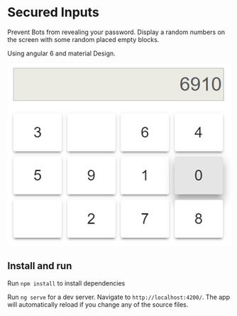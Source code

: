 # Secured Inputs

Prevent​ ​Bots​ from revealing your password.
Display a random numbers on the screen with some random placed empty blocks.

Using angular 6 and material Design.

![screenshot](/screenshot.png?raw=true "Secured Inputs")


## Install and run
Run `npm install` to install dependencies


Run `ng serve` for a dev server. Navigate to `http://localhost:4200/`. The app will automatically reload if you change any of the source files.
